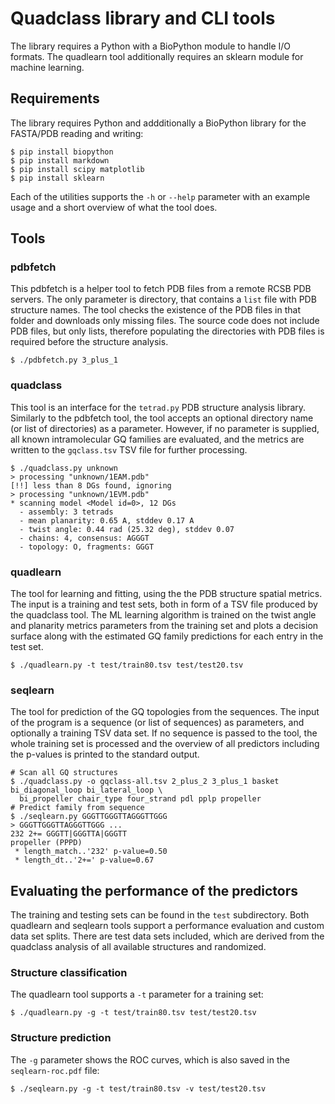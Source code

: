 # Quadclass library and CLI tools

The library requires a Python with a BioPython module to handle I/O formats.
The quadlearn tool additionally requires an sklearn module for machine learning.

## Requirements

The library requires Python and addditionally a BioPython library for the FASTA/PDB reading and writing:

 	$ pip install biopython
	$ pip install markdown 
	$ pip install scipy matplotlib 
	$ pip install sklearn

Each of the utilities supports the `-h` or `--help` parameter with an example usage and a short overview
of what the tool does.

## Tools

### pdbfetch

This pdbfetch is a helper tool to fetch PDB files from a remote RCSB PDB servers. The only parameter is directory, that
contains a `list`  file with PDB structure names. The tool checks the existence of the PDB files in that folder and
downloads only missing files. The source code does not include PDB files, but only lists, therefore populating the directories
with PDB files is required before the structure analysis.

	$ ./pdbfetch.py 3_plus_1

### quadclass

This tool is an interface for the `tetrad.py` PDB structure analysis library. Similarly to the pdbfetch tool, the tool accepts an optional
directory name (or list of directories) as a parameter. However, if no parameter is supplied, all known intramolecular GQ families are evaluated, and the metrics are written
to the `gqclass.tsv` TSV file for further processing.

	$ ./quadclass.py unknown 
	> processing "unknown/1EAM.pdb"
 	[!!] less than 8 DGs found, ignoring
	> processing "unknown/1EVM.pdb"
 	* scanning model <Model id=0>, 12 DGs
  	  - assembly: 3 tetrads
	  - mean planarity: 0.65 A, stddev 0.17 A
	  - twist angle: 0.44 rad (25.32 deg), stddev 0.07
	  - chains: 4, consensus: AGGGT
	  - topology: O, fragments: GGGT

### quadlearn

The tool for learning and fitting, using the the PDB structure spatial metrics. The input is a training and test sets, both in form of a TSV file produced by the
quadclass tool. The ML learning algorithm is trained on the twist angle and planarity metrics parameters from the
training set and plots a decision surface along with the estimated GQ family predictions for each entry in the test set.

	$ ./quadlearn.py -t test/train80.tsv test/test20.tsv

### seqlearn


The tool for prediction of the GQ topologies from the sequences. The input of the program is a sequence (or list of sequences) as parameters, and optionally a training TSV data set.
If no sequence is passed to the tool, the whole training set is processed and the overview of all predictors including the p-values is printed to the standard output.

	# Scan all GQ structures
	$ ./quadclass.py -o gqclass-all.tsv 2_plus_2 3_plus_1 basket bi_diagonal_loop bi_lateral_loop \
	  bi_propeller chair_type four_strand pdl pplp propeller
	# Predict family from sequence
	$ ./seqlearn.py GGGTTGGGTTAGGGTTGGG
	> GGGTTGGGTTAGGGTTGGG ...
	232 2+= GGGTT|GGGTTA|GGGTT
	propeller (PPPD)
 	 * length_match..'232' p-value=0.50
 	 * length_dt..'2+=' p-value=0.67

## Evaluating the performance of the predictors

The training and testing sets can be found in the `test` subdirectory. Both quadlearn and seqlearn tools
support a performance evaluation and custom data set splits. There are test data sets included, which are derived
from the quadclass analysis of all available structures and randomized.

### Structure classification

The quadlearn tool supports a `-t` parameter for a training set:

	$ ./quadlearn.py -g -t test/train80.tsv test/test20.tsv

### Structure prediction

The `-g`  parameter shows the ROC curves, which is also saved in the `seqlearn-roc.pdf` file:

	$ ./seqlearn.py -g -t test/train80.tsv -v test/test20.tsv


